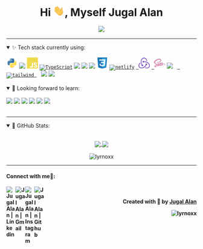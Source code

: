 <h1 align="center">Hi <img src="https://raw.githubusercontent.com/ABSphreak/ABSphreak/master/gifs/Hi.gif" width="30px">, Myself Jugal Alan</h1>
<p align="center">
  <a href="https://github.com/Ratheshan03/readme-typing-svg"><img src="https://readme-typing-svg.herokuapp.com?lines=Computer+Science+Undergraduate;Back-End+Developer;Software+Engineer;Full+Stack+Web+Developer&center=true&width=500&height=50"></a>
</p>

---

<details open="">
<summary>
  ✨ Tech stack currently using:
</summary>
   <br>
<code><a href="https://www.python.org/" target="_blank"><img height="30" src="https://raw.githubusercontent.com/devicons/devicon/master/icons/python/python-original.svg"></a></code>
<code><a href="https://www.oracle.com/java/" target="_blank"><img height="30" src="https://www.vectorlogo.zone/logos/java/java-icon.svg"></a></code>
<code><a href="https://www.javascript.com/" target="_blank"><img height="30" src="https://raw.githubusercontent.com/devicons/devicon/master/icons/javascript/javascript-plain.svg"></a></code>
<code><a href="https://www.typescriptlang.org/" target="_blank"><img height="30" src="https://www.vectorlogo.zone/logos/typescriptlang/typescriptlang-icon.svg" alt="TypeScript"></a></code>
<code><a href="https://reactjs.org/" target="_blank"><img height="30" src="https://www.vectorlogo.zone/logos/reactjs/reactjs-icon.svg"></a></code>
<code><a href="https://nextjs.org/" target="_blank"><img height="30" src="https://upload.wikimedia.org/wikipedia/commons/thumb/1/10/Cib-next-js_%28CoreUI_Icons_v1.0.0%29.svg/120px-Cib-next-js_%28CoreUI_Icons_v1.0.0%29.svg.png"></a></code>
<code><a href="https://www.w3schools.com/html/" target="_blank"><img height="30" src="https://www.vectorlogo.zone/logos/w3_html5/w3_html5-icon.svg"></a></code>
<code><a href="https://www.w3schools.com/css/" target="_blank"><img height="30" src="https://raw.githubusercontent.com/devicons/devicon/master/icons/css3/css3-original.svg"></a></code>
<code><a href="https://www.netlify.com/" target="_blank"><img src="https://www.vectorlogo.zone/logos/netlify/netlify-icon.svg" alt="netlify"  height="30"></a></code>
<code><a href="https://redux.js.org" target="_blank"> <img src="https://raw.githubusercontent.com/devicons/devicon/master/icons/redux/redux-original.svg" alt="redux" height="30"></a></code>
<code><a href="https://sass-lang.com" target="_blank"> <img src="https://raw.githubusercontent.com/devicons/devicon/master/icons/sass/sass-original.svg" alt="sass"  height="30"></a></code>
<code><a href="https://getbootstrap.com/" target="_blank"><img height="30" src="https://upload.wikimedia.org/wikipedia/commons/thumb/b/b2/Bootstrap_logo.svg/512px-Bootstrap_logo.svg.png?20210507000024"></a></code>
 <code> <a href="https://tailwindcss.com/" target="_blank"> <img src="https://www.vectorlogo.zone/logos/tailwindcss/tailwindcss-icon.svg" alt="tailwind" height="30"/> </a> </code>
<code><a href="https://nodejs.org/en/" target="_blank"><img height="30" src="https://www.vectorlogo.zone/logos/nodejs/nodejs-icon.svg"></a></code>
<code><a href="https://git-scm.com/" target="_blank"><img height="30" src="https://www.vectorlogo.zone/logos/git-scm/git-scm-icon.svg"></a></code>
</details>
<br>

<details open="">
<summary>
  🌱 Looking forward to learn:
</summary>
   <br>
<code><a href="https://flutter.dev/" target="_blank"><img height="30" src="https://www.vectorlogo.zone/logos/flutterio/flutterio-icon.svg"></a></code>
<code><a href="https://cloud.google.com/" target="_blank"><img height="30" src="https://www.vectorlogo.zone/logos/google_cloud/google_cloud-icon.svg"></a></code>
<code><a href="https://analytics.google.com/" target="_blank"><img height="30" src="https://www.vectorlogo.zone/logos/google_analytics/google_analytics-icon.svg"></a></code>
<code><a href="https://www.tensorflow.org/" target="_blank"><img height="30" src="https://www.vectorlogo.zone/logos/tensorflow/tensorflow-icon.svg"></a></code>
<code><a href="https://reactnative.dev/" target="_blank"><img height="30" src="https://www.vectorlogo.zone/logos/reactjs/reactjs-icon.svg"></a></code>
<code><a href="https://aws.amazon.com/" target="_blank"><img height="30" src="https://www.vectorlogo.zone/logos/amazon_aws/amazon_aws-icon.svg"></a></code>
</details>
<br>

---

<details open="">
<summary>
 📔 GitHub Stats:
</summary>
<br>
<p align="center">
  <a href="https://github.com/lyrnoxx">
    <img align="center"  height="175px" src="https://github-readme-stats.vercel.app/api?username=lyrnoxx&show_icons=true&hide_border=true&title_color=94b4a4&amp&icon_color=FFFFFF&amp&text_color=FFFFFF&amp&bg_color=000000&count_private=true&include_all_commits=true"/>
  </a>
  <a href="https://github.com/omunite215">
    <img align="center" height="175px"  src="https://github-readme-stats.vercel.app/api/top-langs/?username=lyrnoxx&text_color=FFFFFF&bg_color=000000&title_color=94b4a4&langs_count=15&layout=compact&hide_border=true" />
  </a>
</p>
  <p align="center"><img align="center" src="https://github-readme-streak-stats.herokuapp.com/?user=lyrnoxx&text_color=FFFFFF&bg_color=000000&title_color=94b4a4&langs_count=15&layout=compact&hide_border=true" alt="lyrnoxx" /></p>
</details>

---

<h4> Connect with me🤝: <h4>
  </hr>
  <a href="https://www.linkedin.com/in/jugal-alan">
   <img align="left" alt=" Jugal Alan | Linkedin" width="24px" src="https://www.vectorlogo.zone/logos/linkedin/linkedin-icon.svg" />
  </a>
  <a href="mailto:alanjugal@gmail.com">
    <img align="left" alt="Jugal Alan | Gmail" width="26px" src="https://www.vectorlogo.zone/logos/gmail/gmail-icon.svg" />
  </a>
  <a href="https://www.instagram.com/jugal_alan/">
    <img align="left" alt="Jugal Alan | Instagram" width="24px" src="https://www.vectorlogo.zone/logos/instagram/instagram-icon.svg" />
  </a>
   <a href="https://github.com/lyrnoxx">
    <img align="left" alt="Jugal Alan | Github" width="26px" src="https://www.vectorlogo.zone/logos/github/github-tile.svg" />
  </a><!--
  <a href="https://portfoliobyom.netlify.app/">
    <img align="left" alt="Jugal Alan | Portfolio" width="26px" src="https://www.svgrepo.com/show/474386/internet.svg" />
  </a>-->
  <br>
  
<p align="right" > Created with 🧡 by <a href="https://github.com/lyrnoxx">Jugal Alan</a></p>
<p align="right" > <img src="https://komarev.com/ghpvc/?username=lyrnoxx&label=Profile%20views&color=0e75b6&style=flat" alt="lyrnoxx" /> </p>
